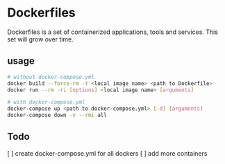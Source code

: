 # Dockerfiles
Dockerfiles is a set of containerized applications, tools and services. This set will grow over time.

## usage
```bash
# without docker-compose.yml
docker build --force-rm -t <local image name> <path to Dockerfile>
docker run --rm -ri [options] <local image name> [arguments]

# with docker-compose.yml
docker-compose up <path to docker-compose.yml> [-d] [arguments]
docker-compose down -v --rmi all
```

## Todo
[ ] create docker-compose.yml for all dockers
[ ] add more containers
